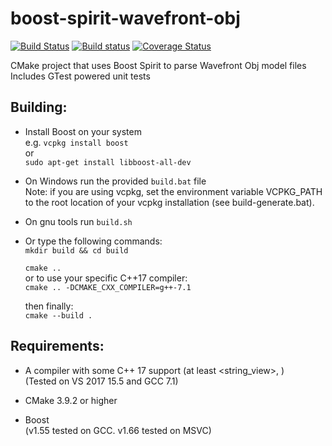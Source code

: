 # boost-spirit-wavefront-obj

[![Build Status](https://travis-ci.org/jamesmcgill/boost-spirit-wavefront-obj.svg?branch=master)](https://travis-ci.org/jamesmcgill/boost-spirit-wavefront-obj)  [![Build status](https://ci.appveyor.com/api/projects/status/5nnfjq0yk9i42hav?svg=true)](https://ci.appveyor.com/project/jamesmcgill/boost-spirit-wavefront-obj)  [![Coverage Status](https://coveralls.io/repos/github/jamesmcgill/boost-spirit-wavefront-obj/badge.svg?branch=master)](https://coveralls.io/github/jamesmcgill/boost-spirit-wavefront-obj?branch=master)  

CMake project that uses Boost Spirit to parse Wavefront Obj model files  
Includes GTest powered unit tests  

## Building:
+ Install Boost on your system  
e.g. `vcpkg install boost`  
or  
`sudo apt-get install libboost-all-dev`  

+ On Windows run the provided `build.bat` file   
   Note: if you are using vcpkg, set the environment variable VCPKG_PATH to the root location of your vcpkg installation (see build-generate.bat).    
   
+ On gnu tools run `build.sh`  
   
+ Or type the following commands:  
   `mkdir build && cd build`  
   
   `cmake ..`  
     or to use your specific C++17 compiler:  
   `cmake .. -DCMAKE_CXX_COMPILER=g++-7.1`  
   
   then finally:  
   `cmake --build .`  

## Requirements:
+ A compiler with some C++ 17 support (at least <string_view>, <optional>)  
    (Tested on VS 2017 15.5 and GCC 7.1) 

+ CMake 3.9.2 or higher

+ Boost  
    (v1.55 tested on GCC. v1.66 tested on MSVC) 
